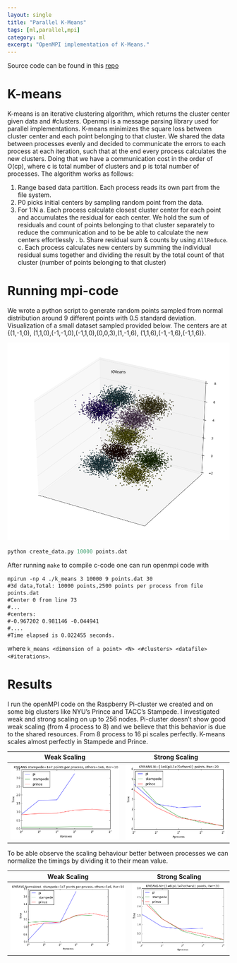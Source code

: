 ```yaml
---
layout: single
title: "Parallel K-Means"
tags: [ml,parallel,mpi]
category: ml
excerpt: "OpenMPI implementation of K-Means."
---
```

Source code can be found in this [repo](https://github.com/evcu/kmeans-openmpi)

# K-means
K-means is an iterative clustering algorithm, which returns the cluster center given data and #clusters. Openmpi is a message parsing library used for parallel implementations. K-means minimizes the square loss between cluster center and each point belonging to that cluster. We shared the data between processes evenly and decided to communicate the errors to each process at each iteration, such that at the end every process calculates the new clusters. Doing that we have a communication cost in the order of O(cp), where c is total number of clusters and p is total number of processes. The algorithm works as follows:

1. Range based data partition. Each process reads its own part from the file system.
2. P0 picks initial centers by sampling random point from the data.
3. For 1:N
    a. Each process calculate closest cluster center for each point and accumulates the residual for each center. We hold the sum of residuals and count of points belonging to that cluster separately to reduce the communication and to be be able to calculate the new centers effortlessly .
    b. Share residual sum & counts by using `AllReduce`.
    c. Each process calculates new centers by summing the individual residual sums together and dividing the result by the total count of that cluster (number of points belonging to that cluster)

# Running mpi-code 
We wrote a python script to generate random points sampled from normal distribution around 9 different points with 0.5 standard deviation. Visualization of a small dataset sampled provided below. The centers are at {(1,-1,0), (1,1,0),(-1,-1,0),(-1,1,0),(0,0,3),(1,-1,6), (1,1,6),(-1,-1,6),(-1,1,6)}.

![points](/assets/images/kmeans_images/points.png)

```python
python create_data.py 10000 points.dat
```

After running `make` to compile c-code one can run openmpi code with
```
mpirun -np 4 ./k_means 3 10000 9 points.dat 30
#3d data,Total: 10000 points,2500 points per process from file points.dat
#Center 0 from line 73
#...
#centers:
#-0.967202 0.981146 -0.044941
#....
#Time elapsed is 0.022455 seconds.
```

where `k_means <dimension of a point> <N> <#clusters> <datafile> <#iterations>`.

# Results
I run the openMPI code on the Raspberry Pi-cluster we created and on some big clusters like NYU’s Prince and TACC’s Stampede. I investigated weak and strong scaling on up to 256 nodes. Pi-cluster doesn’t show good weak scaling (from 4 process to 8) and we believe that this behavior is due to the shared resources. From 8 process to 16 pi scales perfectly. K-means scales almost perfectly in Stampede and Prince.

| Weak Scaling | Strong Scaling |
| ------------ | -------------- |
![weak1](/assets/images/kmeans_images/weak1.png) | ![strong1](/assets/images/kmeans_images/strong1.png)|

To be able observe the scaling behaviour better between processes we can normalize the timings by dividing it to their mean value.

| Weak Scaling | Strong Scaling |
| ------------ | -------------- |
| ![weak2](/assets/images/kmeans_images/weak2.png) | ![strong2](/assets/images/kmeans_images/strong2.png)|
